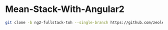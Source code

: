 # Mean-Stack-With-Angular2

```bash
git clone -b ng2-fullstack-toh --single-branch https://github.com/zeolearn/Mean-Stack-With-Angular2.git
```